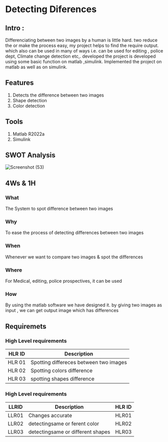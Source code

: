 # Detecting Diferences

## Intro :

Differenciating between two images by a human is little hard. two reduce the or make the process easy, my project helps to find the require output. which also can be used in many of ways i.e. can be used for editing , police dept, Climate change detection etc,. developed the project is developed using some basic function on matlab ,simulink. 
Implemented the project on matlab as well as on simulink.

## Features
1. Detects the difference between two images
2. Shape detection
3. Color detection

## Tools 
1. Matlab R2022a
2. Simulink 

## SWOT Analysis
![Screenshot (53)](https://user-images.githubusercontent.com/98815258/160269505-fcf7fc76-421c-4c5b-ad17-1f994f5d7618.png)

## 4Ws & 1H
### What
The System to spot difference between two images 
### Why
To ease the process of detecting differences between two images
### When
Whenever we want to compare two images & spot the differences
### Where
For Medical, editing, police prospectives, it can be used
### How
By using the matlab software we have designed it. by giving two images as input , we can get output image which has differences

## Requiremets
### High Level requirements

HLR ID | Description 
-|-
HLR 01 | Spotting differeces between two images 
HLR 02 | Spotting colors difference
HLR 03 | spotting shapes difference

### High Level requirements
LLRID | Description | HLR ID
-|-|-
LLR01 | Changes accurate | HLR01
LLR02| detectingsame or ferent color | HLR02
LLR03 |detectingsame or different shapes | HLR03

